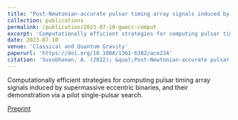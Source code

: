 ```yaml
---
title: "Post-Newtonian-accurate pulsar timing array signals induced by inspiralling eccentric binaries: accuracy, computational cost, and single-pulsar search"
collection: publications
permalink: /publication/2023-07-10-gwecc-comput
excerpt: 'Computationally efficient strategies for computing pulsar timing array signals induced by supermassive eccentric binaries, and their demonstration via a pilot single-pulsar search.'
date: 2023-07-10
venue: 'Classical and Quantum Gravity'
paperurl: 'https://doi.org/10.1088/1361-6382/ace234'
citation: 'Susobhanan, A. (2022); &quot;Post-Newtonian-accurate pulsar timing array signals induced by inspiralling eccentric binaries: accuracy, computational cost, and single-pulsar search.&quot; <i>CQG</i>; 40 155014.'
---
```

Computationally efficient strategies for computing pulsar timing array signals induced by supermassive eccentric binaries, and their demonstration via a pilot single-pulsar search.

[Preprint](https://arxiv.org/abs/2210.11454)
